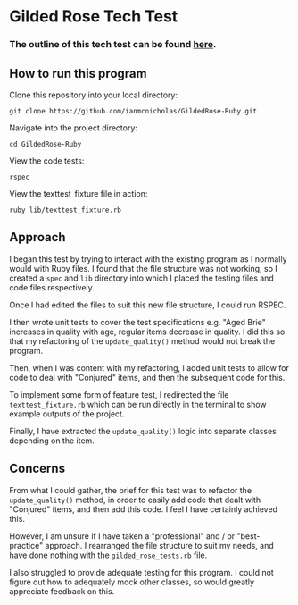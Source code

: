 # Gilded Rose Tech Test #

### The outline of this tech test can be found [here](https://github.com/makersacademy/course/blob/master/individual_challenges/gilded_rose.md).

## How to run this program ##

Clone this repository into your local directory:
```
git clone https://github.com/ianmcnicholas/GildedRose-Ruby.git
```
Navigate into the project directory:
```
cd GildedRose-Ruby
```
View the code tests:
```
rspec
```
View the texttest_fixture file in action:
```
ruby lib/texttest_fixture.rb
```

## Approach ##

I began this test by trying to interact with the existing program as I normally would with Ruby files.  I found that the file structure was not working, so I created a `spec` and `lib` directory into which I placed the testing files and code files respectively.

Once I had edited the files to suit this new file structure, I could run RSPEC.

I then wrote unit tests to cover the test specifications e.g. "Aged Brie" increases in quality with age, regular items decrease in quality.  I did this so that my refactoring of the `update_quality()` method would not break the program.

Then, when I was content with my refactoring, I added unit tests to allow for code to deal with "Conjured" items, and then the subsequent code for this.

To implement some form of feature test, I redirected the file `texttest_fixture.rb` which can be run directly in the terminal to show example outputs of the project.

Finally, I have extracted the `update_quality()` logic into separate classes depending on the item.

## Concerns ##

From what I could gather, the brief for this test was to refactor the `update_quality()` method, in order to easily add code that dealt with "Conjured" items, and then add this code.  I feel I have certainly achieved this.

However, I am unsure if I have taken a "professional" and / or "best-practice" approach.  I rearranged the file structure to suit my needs, and have done nothing with the `gilded_rose_tests.rb` file.

I also struggled to provide adequate testing for this program.  I could not figure out how to adequately mock other classes, so would greatly appreciate feedback on this.
